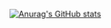[![Anurag's GitHub stats](https://github-readme-stats.vercel.app/api?username=kkkaychen&theme=prussian&show_icons=true)](https://github.com/anuraghazra/github-readme-stats)
